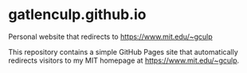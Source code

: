 # gatlenculp.github.io
Personal website that redirects to https://www.mit.edu/~gculp

This repository contains a simple GitHub Pages site that automatically redirects visitors to my MIT homepage at https://www.mit.edu/~gculp.
